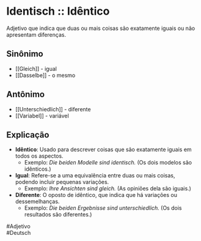 # Identisch :: Idêntico
Adjetivo que indica que duas ou mais coisas são exatamente iguais ou não apresentam diferenças.

## Sinônimo
- [[Gleich]] - igual  
- [[Dasselbe]] - o mesmo  

## Antônimo
- [[Unterschiedlich]] - diferente  
- [[Variabel]] - variável  

## Explicação
- **Idêntico**: Usado para descrever coisas que são exatamente iguais em todos os aspectos.
  - Exemplo: *Die beiden Modelle sind identisch.* (Os dois modelos são idênticos.)
- **Igual**: Refere-se a uma equivalência entre duas ou mais coisas, podendo incluir pequenas variações.
  - Exemplo: *Ihre Ansichten sind gleich.* (As opiniões dela são iguais.)
- **Diferente**: O oposto de idêntico, que indica que há variações ou dessemelhanças.
  - Exemplo: *Die beiden Ergebnisse sind unterschiedlich.* (Os dois resultados são diferentes.)

#Adjetivo  
#Deutsch
